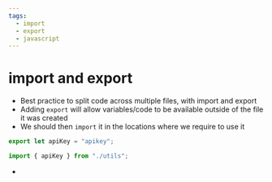 ```yaml
---
tags:
  - import
  - export
  - javascript
---
```

# import and export

* Best practice to split code across multiple files, with import and export
* Adding `export` will allow variables/code to be available outside of the file it was created
* We should then `import` it in the locations where we require to use it

```js
export let apiKey = "apikey";
```
```js
import { apiKey } from "./utils";
```

* 